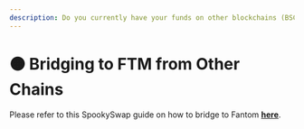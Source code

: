 ```yaml
---
description: Do you currently have your funds on other blockchains (BSC,ETH, etc.)?
---
```


# 🟠 Bridging to FTM from Other Chains

Please refer to this SpookySwap guide on how to bridge to Fantom [**here**](https://docs.spookyswap.finance/products/bridge).
